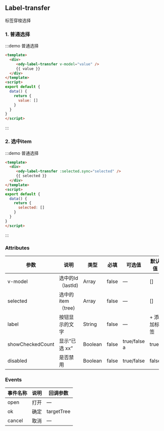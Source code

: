 ## Label-transfer

标签穿梭选择

### 1. 普通选择

:::demo 普通选择

```html
<template>
  <div>
     <ody-label-transfer v-model="value" />
     {{ value }}
  </div>
</template>
<script>
export default {
  data() {
    return {
      value: []
    }
  }
}
</script>
```

:::

### 2. 选中item

:::demo 普通选择

```html
<template>
  <div>
     <ody-label-transfer :selected.sync="selected" />
     {{ selected }}
  </div>
</template>
<script>
export default {
  data() {
    return {
      selected: []
    }
  }
}
</script>
```

:::

### Attributes

|       参数       |       说明        |  类型   | 必填  |          可选值          |   默认值   |
| ---------------- | ----------------- | ------- | ----- | ------------------------ | ---------- |
| v-model          | 选中的Id（lastId) | Array   | false | —                        | []         |
| selected         | 选中的item（tree) | Array   | false | —                        | []         |
| label            | 按钮显示的文字    | String  | false | —                        | + 添加标签 |
| showCheckedCount | 显示“已选 xx”     | Boolean | false | true/false        a      | true       |
| disabled         | 是否禁用          | Boolean | false | true/false               | false      |

### Events

| 事件名称 | 说明 |  回调参数  |
| -------- | ---- | ---------- |
| open     | 打开 | —          |
| ok       | 确定 | targetTree |
| cancel   | 取消 | —          |